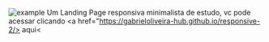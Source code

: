 ![example](https://github.com/user-attachments/assets/1c2983f8-8f96-4d16-8817-8d65d6a107c8)
Um Landing Page responsiva minimalista de estudo, vc pode acessar clicando <a href="https://gabrieloliveira-hub.github.io/responsive-2/> aqui<
